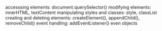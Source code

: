 accesssing elements: document.querySelector()
modifying elements: innerHTML, textContent
manipulating styles and classes: style, classList
creating and deleting elements: createElement(), appendChild(), removeChild()
event handling: addEventListener()
even objects